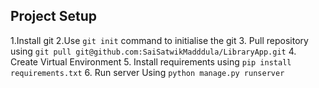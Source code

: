 Project Setup
-----------
1.Install git
2.Use  `git init` command to initialise the git 
3. Pull repository using `git pull git@github.com:SaiSatwikMadddula/LibraryApp.git`
4. Create Virtual Environment
5. Install requirements using `pip install requirements.txt`
6. Run server Using  `python manage.py runserver`

